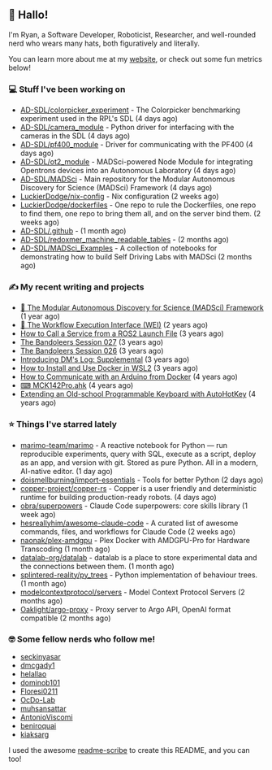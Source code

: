 ## 👋 Hallo!

I'm Ryan, a Software Developer, Roboticist, Researcher, and well-rounded nerd who wears many hats, both figuratively and literally.

You can learn more about me at my [website](https://ryandlewis.dev), or check out some fun metrics below!

### 💻 Stuff I've been working on

- [AD-SDL/colorpicker_experiment](https://github.com/AD-SDL/colorpicker_experiment) - The Colorpicker benchmarking experiment used in the RPL&#39;s SDL (4 days ago)
- [AD-SDL/camera_module](https://github.com/AD-SDL/camera_module) - Python driver for interfacing with the cameras in the SDL (4 days ago)
- [AD-SDL/pf400_module](https://github.com/AD-SDL/pf400_module) - Driver for communicating with the PF400  (4 days ago)
- [AD-SDL/ot2_module](https://github.com/AD-SDL/ot2_module) - MADSci-powered Node Module for integrating Opentrons devices into an Autonomous Laboratory (4 days ago)
- [AD-SDL/MADSci](https://github.com/AD-SDL/MADSci) - Main repository for the Modular Autonomous Discovery for Science (MADSci) Framework (4 days ago)
- [LuckierDodge/nix-config](https://github.com/LuckierDodge/nix-config) - Nix configuration (2 weeks ago)
- [LuckierDodge/dockerfiles](https://github.com/LuckierDodge/dockerfiles) - One repo to rule the Dockerfiles, one repo to find them, one repo to bring them all, and on the server bind them. (2 weeks ago)
- [AD-SDL/.github](https://github.com/AD-SDL/.github) -  (1 month ago)
- [AD-SDL/redoxmer_machine_readable_tables](https://github.com/AD-SDL/redoxmer_machine_readable_tables) -  (2 months ago)
- [AD-SDL/MADSci_Examples](https://github.com/AD-SDL/MADSci_Examples) - A collection of notebooks for demonstrating how to build Self Driving Labs with MADSci (2 months ago)

### ✍ My recent writing and projects

- [🦑 The Modular Autonomous Discovery for Science (MADSci) Framework](https://ryandlewis.dev/projects/madsci/) (1 year ago)
- [🧪 The Workflow Execution Interface (WEI)](https://ryandlewis.dev/projects/wei/) (2 years ago)
- [How to Call a Service from a ROS2 Launch File](https://ryandlewis.dev/posts/callserviceinros2launch/) (3 years ago)
- [The Bandoleers Session 027](https://ryandlewis.dev/posts/ttrpg/thebandoleers027/) (3 years ago)
- [The Bandoleers Session 026](https://ryandlewis.dev/posts/ttrpg/thebandoleers026/) (3 years ago)
- [Introducing DM&#39;s Log: Supplemental](https://ryandlewis.dev/posts/ttrpg/introducingdmslog/) (3 years ago)
- [How to Install and Use Docker in WSL2](https://ryandlewis.dev/posts/howtowsldocker/) (3 years ago)
- [How to Communicate with an Arduino from Docker](https://ryandlewis.dev/posts/howtoarduinodocker/) (4 years ago)
- [⌨ MCK142Pro.ahk](https://ryandlewis.dev/projects/mck142pro/) (4 years ago)
- [Extending an Old-school Programmable Keyboard with AutoHotKey](https://ryandlewis.dev/posts/mck142pro/) (4 years ago)

### ⭐ Things I've starred lately

- [marimo-team/marimo](https://github.com/marimo-team/marimo) - A reactive notebook for Python — run reproducible experiments, query with SQL, execute as a script, deploy as an app, and version with git. Stored as pure Python. All in a modern, AI-native editor. (1 day ago)
- [doismellburning/import-essentials](https://github.com/doismellburning/import-essentials) - Tools for better Python (2 days ago)
- [copper-project/copper-rs](https://github.com/copper-project/copper-rs) - Copper is a user friendly and deterministic runtime for building production-ready robots. (4 days ago)
- [obra/superpowers](https://github.com/obra/superpowers) - Claude Code superpowers: core skills library (1 week ago)
- [hesreallyhim/awesome-claude-code](https://github.com/hesreallyhim/awesome-claude-code) - A curated list of awesome commands, files, and workflows for Claude Code (2 weeks ago)
- [naonak/plex-amdgpu](https://github.com/naonak/plex-amdgpu) - Plex Docker with AMDGPU-Pro for Hardware Transcoding (1 month ago)
- [datalab-org/datalab](https://github.com/datalab-org/datalab) - datalab is a place to store experimental data and the connections between them. (1 month ago)
- [splintered-reality/py_trees](https://github.com/splintered-reality/py_trees) - Python implementation of behaviour trees. (1 month ago)
- [modelcontextprotocol/servers](https://github.com/modelcontextprotocol/servers) - Model Context Protocol Servers (2 months ago)
- [Oaklight/argo-proxy](https://github.com/Oaklight/argo-proxy) - Proxy server to Argo API, OpenAI format compatible (2 months ago)

### 🤓 Some fellow nerds who follow me!

- [seckinyasar](https://github.com/seckinyasar)
- [dmcgady1](https://github.com/dmcgady1)
- [helallao](https://github.com/helallao)
- [dominob101](https://github.com/dominob101)
- [Floresi0211](https://github.com/Floresi0211)
- [OcDo-Lab](https://github.com/OcDo-Lab)
- [muhsansattar](https://github.com/muhsansattar)
- [AntonioViscomi](https://github.com/AntonioViscomi)
- [beniroquai](https://github.com/beniroquai)
- [kiaksarg](https://github.com/kiaksarg)

I used the awesome [readme-scribe](https://github.com/muesli/readme-scribe) to create this README, and you can too!
